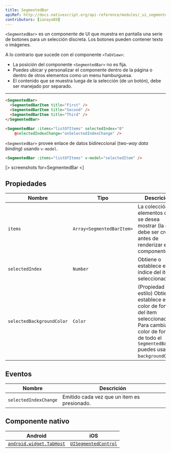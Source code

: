 ```yaml
---
title: SegmentedBar
apiRef: http://docs.nativescript.org/api-reference/modules/_ui_segmented_bar_.html
contributors: [ianaya89]
---
```


`<SegmentedBar>` es un componente de UI que muestra en pantalla una serie de botones para un selección discreta. Los botones pueden contener texto o imágenes.

A lo contrario que sucede con el componente `<TabView>`:
* La posición del componente `<SegmentedBar>` no es fija.
* Puedes ubicar y personalizar el componente dentro de la página o dentro de otros elementos como un menu hamburguesa.
* El contenido que se muestra luega de la selección (de un botón), debe ser manejado por separado.

---
```html
<SegmentedBar>
  <SegmentedBarItem title="First" />
  <SegmentedBarItem title="Second" />
  <SegmentedBarItem title="Third" />
</SegmentedBar>
```

```html
<SegmentedBar :items="listOfItems" selectedIndex="0"
    @selectedIndexChange="onSelectedIndexChange" />
```

`<SegmentedBar>` provee enlace de datos bidireccional (*two-way data binding*) usando `v-model`.

```html
<SegmentedBar :items="listOfItems" v-model="selectedItem" />
```

[> screenshots for=SegmentedBar <]

## Propiedades

| Nombre | Tipo | Descrición |
|------|------|-------------|
| `items` | `Array<SegmentedBarItem>` | La colección de elementos que se desea mostrar (la cual debe ser creada antes de renderizar el componente).
| `selectedIndex` | `Number` | Obtiene o establece el índice del item seleccionado.
| `selectedBackgroundColor` | `Color` | (Propiedad de estilo) Obtiene o establece el color de fondo del item seleccionado. Para cambiar el color de fondo de todo el `SegmentedBar` puedes usar: `backgroundColor`.

## Eventos

| Nombre | Descrición |
|------|-------------|
| `selectedIndexChange`| Emitido cada vez que un item es presionado.

## Componente nativo

| Android | iOS |
|---------|-----|
| [`android.widget.TabHost`](https://developer.android.com/reference/android/widget/TabHost.html) | [`UISegmentedControl`](https://developer.apple.com/documentation/uikit/uisegmentedcontrol)
